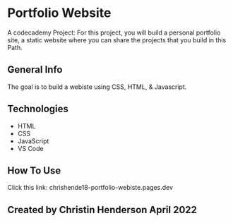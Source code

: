 # Portfolio Website
A codecademy Project:
For this project, you will build a personal portfolio site, a static website where you can share the projects that you build in this Path.

## General Info
The goal is to build a webiste using CSS, HTML, & Javascript.

## Technologies

- HTML
 - CSS
 - JavaScript
 - VS Code

## How To Use

Click this link: chrishende18-portfolio-webiste.pages.dev

## Created by Christin Henderson April 2022
